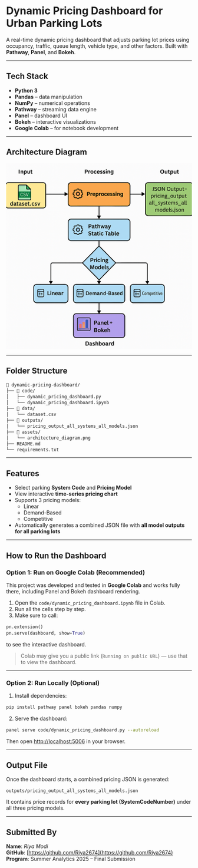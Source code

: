# Dynamic Pricing Dashboard for Urban Parking Lots

A real-time dynamic pricing dashboard that adjusts parking lot prices using occupancy, traffic, queue length, vehicle type, and other factors. Built with **Pathway**, **Panel**, and **Bokeh**.

---

##  Tech Stack

- **Python 3**
- **Pandas** – data manipulation
- **NumPy** – numerical operations
- **Pathway** – streaming data engine
- **Panel** – dashboard UI
- **Bokeh** – interactive visualizations
- **Google Colab** – for notebook development

---

## Architecture Diagram

![Architecture Diagram](assets/architecture_diagram.png)

---

##  Folder Structure

```
📁 dynamic-pricing-dashboard/
├── 📁 code/
│   ├── dynamic_pricing_dashboard.py
│   └── dynamic_pricing_dashboard.ipynb
├── 📁 data/
│   └── dataset.csv
├── 📁 outputs/
│   └── pricing_output_all_systems_all_models.json
├── 📁 assets/
│   └── architecture_diagram.png
├── README.md
└── requirements.txt
```

---

## Features

- Select parking **System Code** and **Pricing Model**
- View interactive **time-series pricing chart**
- Supports 3 pricing models:
  - Linear
  - Demand-Based
  - Competitive
- Automatically generates a combined JSON file with **all model outputs for all parking lots**

---

##  How to Run the Dashboard

### Option 1: Run on Google Colab (Recommended)

This project was developed and tested in **Google Colab** and works fully there, including Panel and Bokeh dashboard rendering.

1. Open the `code/dynamic_pricing_dashboard.ipynb` file in Colab.
2. Run all the cells step by step.
3. Make sure to call:
```python
pn.extension()
pn.serve(dashboard, show=True)
```
to see the interactive dashboard.

>  Colab may give you a public link (`Running on public URL`) — use that to view the dashboard.

---

###  Option 2: Run Locally (Optional)

1. Install dependencies:
```bash
pip install pathway panel bokeh pandas numpy
```

2. Serve the dashboard:
```bash
panel serve code/dynamic_pricing_dashboard.py --autoreload
```

Then open [http://localhost:5006](http://localhost:5006) in your browser.

---

##  Output File

Once the dashboard starts, a combined pricing JSON is generated:

```
outputs/pricing_output_all_systems_all_models.json
```

It contains price records for **every parking lot (SystemCodeNumber)** under all three pricing models.

---


##  Submitted By

**Name**: *Riya Modi*  
**GitHub**: [https://github.com/Riya2674](https://github.com/Riya2674)  
**Program**: Summer Analytics 2025 – Final Submission




